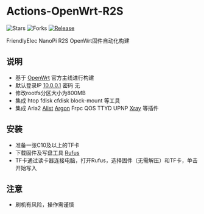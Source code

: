 # Actions-OpenWrt-R2S

![Stars](https://img.shields.io/github/stars/loneshore/Actions-OpenWrt-R2S?label=Stars&logo=github&style=flat-square)
![Forks](https://img.shields.io/github/forks/loneshore/Actions-OpenWrt-R2S?label=Forks&logo=github&style=flat-square)
[![Release](https://img.shields.io/github/v/release/loneshore/Actions-OpenWrt-R2S?label=Release&logo=github&style=flat-square)](https://github.com/loneshore/Actions-OpenWrt-R2S/releases/latest)

FriendlyElec NanoPi R2S OpenWrt固件自动化构建

## 说明

- 基于 [OpenWrt](https://github.com/openwrt/openwrt) 官方主线进行构建
- 默认登录IP [10.0.0.1](http://10.0.0.1) 密码 无
- 修改rootfs分区大小为800MB
- 集成 htop fdisk cfdisk block-mount 等工具
- 集成 Aria2 [Alist](https://github.com/sbwml/luci-app-alist) [Argon](https://github.com/jerrykuku/luci-theme-argon) Frpc QOS TTYD UPNP [Xray](https://github.com/yichya/luci-app-xray) 等插件

## 安装

- 准备一张C10及以上的TF卡
- 下载固件及写盘工具 [Rufus](https://rufus.ie)
- TF卡通过读卡器连接电脑，打开Rufus，选择固件（无需解压）和TF卡，单击开始写入

## 注意

- 刷机有风险，操作需谨慎
